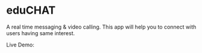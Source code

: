 # eduCHAT
A real time messaging & video calling. This app will help you to connect with users having same interest.

Live Demo: 

